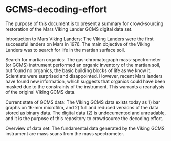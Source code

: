 # GCMS-decoding-effort

The purpose of this document is to present a summary for crowd-sourcing restoration of the Mars Viking Lander GCMS digital data set. 

Introduction to Mars Viking Landers: 
The Viking Landers were the first successful landers on Mars in 1976. The main objective of the Viking Landers was to search for life in the martian surface soil. 

Search for martian organics:
The gas-chromatograph mass-spectrometer (or GCMS) instrument performed an organic inventory of the martian soil, but found no organics, the basic building blocks of life as we know it. Scientists were surprised and disappointed. However, recent Mars landers have found new information, which suggests that organics could have been masked due to the constraints of the instrument. This warrants a reanalysis of the original Viking GCMS data. 

Current state of GCMS data:
The Viking GCMS data exists today as 1) bar graphs on 16-mm microfilm, and 2) full and reduced versions of the data stored as binary data. The digital data (2) is undocumented and unreadable, and it is the purpose of this repository to crowdsource the decoding effort. 

Overview of data set: 
The fundamental data generated by the Viking GCMS instrument are mass scans from the mass spectrometer. 

